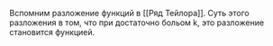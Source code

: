 Вспомним разложение функций в [[Ряд Тейлора]]. 
Суть этого разложения в том, что при достаточно больом k, это разложение становится функцией. 
